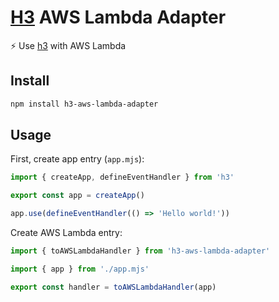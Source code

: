 # [H3](h3.unjs.io) AWS Lambda Adapter

⚡️ Use [h3](h3.unjs.io) with AWS Lambda

## Install

```sh
npm install h3-aws-lambda-adapter
```

## Usage

First, create app entry (`app.mjs`):

```js [app.mjs]
import { createApp, defineEventHandler } from 'h3'

export const app = createApp()

app.use(defineEventHandler(() => 'Hello world!'))
```

Create AWS Lambda entry:

```js [handler.mjs]
import { toAWSLambdaHandler } from 'h3-aws-lambda-adapter'

import { app } from './app.mjs'

export const handler = toAWSLambdaHandler(app)
```

